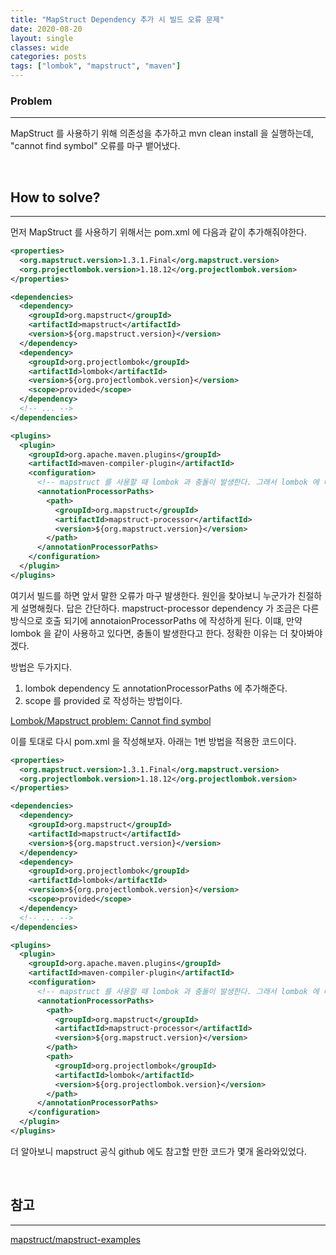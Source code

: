 ```yaml
---
title: "MapStruct Dependency 추가 시 빌드 오류 문제"
date: 2020-08-20
layout: single
classes: wide
categories: posts
tags: ["lombok", "mapstruct", "maven"]
---
```


### **Problem**
---
MapStruct 를 사용하기 위해 의존성을 추가하고 mvn clean install 을 실행하는데, "cannot find symbol" 오류를 마구 뱉어냈다.

<br>

## **How to solve?**
---
먼저 MapStruct 를 사용하기 위해서는 pom.xml 에 다음과 같이 추가해줘야한다.

```xml
<properties>
  <org.mapstruct.version>1.3.1.Final</org.mapstruct.version>
  <org.projectlombok.version>1.18.12</org.projectlombok.version>
</properties>

<dependencies>
  <dependency>
    <groupId>org.mapstruct</groupId>
    <artifactId>mapstruct</artifactId>
    <version>${org.mapstruct.version}</version>
  </dependency>
  <dependency>
    <groupId>org.projectlombok</groupId>
    <artifactId>lombok</artifactId>
    <version>${org.projectlombok.version}</version>
    <scope>provided</scope>
  </dependency>
  <!-- ... -->
</dependencies>

<plugins>
  <plugin>
    <groupId>org.apache.maven.plugins</groupId>
    <artifactId>maven-compiler-plugin</artifactId>
    <configuration>
      <!-- mapstruct 를 사용할 때 lombok 과 충돌이 발생한다. 그래서 lombok 에 대한 path 도 추가해준다. -->
      <annotationProcessorPaths>
        <path>
          <groupId>org.mapstruct</groupId>
          <artifactId>mapstruct-processor</artifactId>
          <version>${org.mapstruct.version}</version>
        </path>
      </annotationProcessorPaths>
    </configuration>
  </plugin>
</plugins>
```

여기서 빌드를 하면 앞서 말한 오류가 마구 발생한다. 원인을 찾아보니 누군가가 친절하게 설명해줬다. 답은 간단하다. mapstruct-processor dependency 가 조금은 다른 방식으로 호출 되기에 annotaionProcessorPaths 에 작성하게 된다. 이떄, 만약 lombok 을 같이 사용하고 있다면, 충돌이 발생한다고 한다. 정확한 이유는 더 찾아봐야겠다. 

방법은 두가지다.

1. lombok dependency 도 annotationProcessorPaths 에 추가해준다.
2. scope 를 provided 로 작성하는 방법이다. 

[Lombok/Mapstruct problem: Cannot find symbol](https://github.com/mapstruct/mapstruct/issues/1270)

이를 토대로 다시 pom.xml 을 작성해보자. 아래는 1번 방법을 적용한 코드이다.

```xml
<properties>
  <org.mapstruct.version>1.3.1.Final</org.mapstruct.version>
  <org.projectlombok.version>1.18.12</org.projectlombok.version>
</properties>

<dependencies>
  <dependency>
    <groupId>org.mapstruct</groupId>
    <artifactId>mapstruct</artifactId>
    <version>${org.mapstruct.version}</version>
  </dependency>
  <dependency>
    <groupId>org.projectlombok</groupId>
    <artifactId>lombok</artifactId>
    <version>${org.projectlombok.version}</version>
    <scope>provided</scope>
  </dependency>
  <!-- ... -->
</dependencies>

<plugins>
  <plugin>
    <groupId>org.apache.maven.plugins</groupId>
    <artifactId>maven-compiler-plugin</artifactId>
    <configuration>
      <!-- mapstruct 를 사용할 때 lombok 과 충돌이 발생한다. 그래서 lombok 에 대한 path 도 추가해준다. -->
      <annotationProcessorPaths>
        <path>
          <groupId>org.mapstruct</groupId>
          <artifactId>mapstruct-processor</artifactId>
          <version>${org.mapstruct.version}</version>
        </path>
        <path>
          <groupId>org.projectlombok</groupId>
          <artifactId>lombok</artifactId>
          <version>${org.projectlombok.version}</version>
        </path>
      </annotationProcessorPaths>
    </configuration>
  </plugin>
</plugins>
```
더 알아보니 mapstruct 공식 github 에도 참고할 만한 코드가 몇개 올라와있었다. 

<br>

## **참고**
---

[mapstruct/mapstruct-examples](https://github.com/mapstruct/mapstruct-examples/tree/master/mapstruct-lombok)
